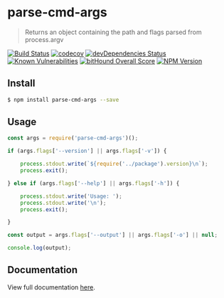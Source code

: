# parse-cmd-args

> Returns an object containing the path and flags parsed from process.argv

[![Build Status](https://travis-ci.org/neogeek/parse-cmd-args.svg?branch=master)](https://travis-ci.org/neogeek/parse-cmd-args)
[![codecov](https://img.shields.io/codecov/c/github/neogeek/parse-cmd-args/master.svg)](https://codecov.io/gh/neogeek/parse-cmd-args)
[![devDependencies Status](https://david-dm.org/neogeek/parse-cmd-args/dev-status.svg)](https://david-dm.org/neogeek/parse-cmd-args?type=dev)
[![Known Vulnerabilities](https://snyk.io/test/npm/parse-cmd-args/badge.svg)](https://snyk.io/test/npm/parse-cmd-args)
[![bitHound Overall Score](https://www.bithound.io/github/neogeek/parse-cmd-args/badges/score.svg)](https://www.bithound.io/github/neogeek/parse-cmd-args)
[![NPM Version](http://img.shields.io/npm/v/parse-cmd-args.svg?style=flat)](https://www.npmjs.org/package/parse-cmd-args)

## Install

```bash
$ npm install parse-cmd-args --save
```

## Usage

```javascript
const args = require('parse-cmd-args')();

if (args.flags['--version'] || args.flags['-v']) {

    process.stdout.write(`${require('../package').version}\n`);
    process.exit();

} else if (args.flags['--help'] || args.flags['-h']) {

    process.stdout.write('Usage: ');
    process.stdout.write('\n');
    process.exit();

}

const output = args.flags['--output'] || args.flags['-o'] || null;

console.log(output);
```

## Documentation

View full documentation [here](DOCUMENTATION.md).
